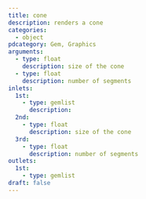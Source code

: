 ```yaml
---
title: cone
description: renders a cone
categories:
  - object
pdcategory: Gem, Graphics
arguments:
  - type: float
    description: size of the cone
  - type: float
    description: number of segments
inlets:
  1st:
    - type: gemlist
      description:
  2nd:
    - type: float
      description: size of the cone
  3rd:
    - type: float
      description: number of segments
outlets:
  1st:
    - type: gemlist
draft: false
---
```

